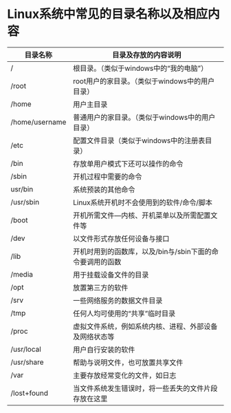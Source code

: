 #  Linux系统中常见的目录名称以及相应内容

| 目录名称       | 目录及存放的内容说明                                      |
| -------------- | --------------------------------------------------------- |
| /              | 根目录。（类似于windows中的“我的电脑”）                   |
| /root          | root用户的家目录。（类似于windows中的用户目录）           |
| /home          | 用户主目录                                                |
| /home/username | 普通用户的家目录。（类似于windows中的用户目录）           |
| /etc           | 配置文件目录（类似于windows中的注册表目录）               |
| /bin           | 存放单用户模式下还可以操作的命令                          |
| /sbin          | 开机过程中需要的命令                                      |
| usr/bin        | 系统预装的其他命令                                        |
| /usr/sbin      | Linux系统开机时不会使用到的软件/命令/脚本                 |
| /boot          | 开机所需文件—内核、开机菜单以及所需配置文件等             |
| /dev           | 以文件形式存放任何设备与接口                              |
| /lib           | 开机时用到的函数库，以及/bin与/sbin下面的命令要调用的函数 |
| /media         | 用于挂载设备文件的目录                                    |
| /opt           | 放置第三方的软件                                          |
| /srv           | 一些网络服务的数据文件目录                                |
| /tmp           | 任何人均可使用的“共享”临时目录                            |
| /proc          | 虚拟文件系统，例如系统内核、进程、外部设备及网络状态等    |
| /usr/local     | 用户自行安装的软件                                        |
| /usr/share     | 帮助与说明文件，也可放置共享文件                          |
| /var           | 主要存放经常变化的文件，如日志                            |
| /lost+found    | 当文件系统发生错误时，将一些丢失的文件片段存放在这里      |



